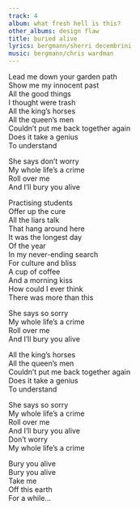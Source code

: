 ```yaml
---
track: 4
album: what fresh hell is this?
other_albums: design flaw
title: buried alive
lyrics: bergmann/sherri decembrini
music: bergmann/chris wardman
---
```

Lead me down your garden path  
Show me my innocent past  
All the good things  
I thought were trash  
All the king&rsquo;s horses  
All the queen&rsquo;s men  
Couldn&rsquo;t put me back together again  
Does it take a genius  
To understand  
  
She says don&rsquo;t worry  
My whole life&rsquo;s a crime  
Roll over me  
And I&rsquo;ll bury you alive  
  
Practising students  
Offer up the cure  
All the liars talk  
That hang around here  
It was the longest day  
Of the year  
In my never-ending search  
For culture and bliss  
A cup of coffee  
And a morning kiss  
How could I ever think  
There was more than this  
  
She says so sorry  
My whole life&rsquo;s a crime  
Roll over me  
And I&rsquo;ll bury you alive  
  
All the king&rsquo;s horses  
All the queen&rsquo;s men  
Couldn&rsquo;t put me back together again  
Does it take a genius  
To understand  
  
She says so sorry  
My whole life&rsquo;s a crime  
Roll over me  
And I&rsquo;ll bury you alive  
Don&rsquo;t worry  
My whole life&rsquo;s a crime  
  
Bury you alive  
Bury you alive  
Take me  
Off this earth  
For a while&hellip;  
